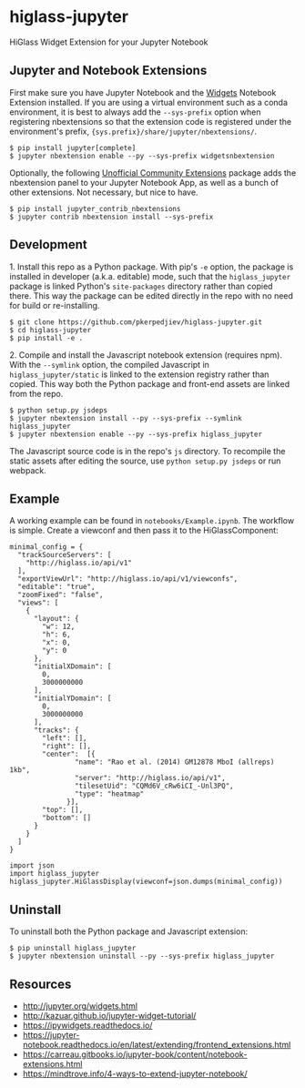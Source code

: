 higlass-jupyter
===============================

HiGlass Widget Extension for your Jupyter Notebook

Jupyter and Notebook Extensions
-------------------------
First make sure you have Jupyter Notebook and the [Widgets](https://ipywidgets.readthedocs.io/en/stable/) Notebook Extension installed. If you are using a virtual environment such as a conda environment, it is best to always add the `--sys-prefix` option when registering nbextensions so that the extension code is registered under the environment's prefix, `{sys.prefix}/share/jupyter/nbextensions/`.

	$ pip install jupyter[complete]
	$ jupyter nbextension enable --py --sys-prefix widgetsnbextension

Optionally, the following [Unofficial Community Extensions](http://jupyter-contrib-nbextensions.readthedocs.io/en/latest/) package adds the nbextension panel to your Jupyter Notebook App, as well as a bunch of other extensions. Not necessary, but nice to have.

	$ pip install jupyter_contrib_nbextensions
	$ jupyter contrib nbextension install --sys-prefix


Development
-----------

1\. Install this repo as a Python package. With pip's `-e` option, the package is installed in developer (a.k.a. editable) mode, such that the `higlass_jupyter` package is linked Python's `site-packages` directory rather than copied there. This way the package can be edited directly in the repo with no need for build or re-installing.

    $ git clone https://github.com/pkerpedjiev/higlass-jupyter.git
    $ cd higlass-jupyter
    $ pip install -e .

2\. Compile and install the Javascript notebook extension (requires npm). With the `--symlink` option, the compiled Javascript in `higlass_jupyter/static` is linked to the extension registry rather than copied. This way both the Python package and front-end assets are linked from the repo.

	$ python setup.py jsdeps
    $ jupyter nbextension install --py --sys-prefix --symlink higlass_jupyter
    $ jupyter nbextension enable --py --sys-prefix higlass_jupyter

The Javascript source code is in the repo's `js` directory. To recompile the static assets after editing the source, use `python setup.py jsdeps` or run webpack.

Example
-------

A working example can be found in ``notebooks/Example.ipynb``. The workflow is simple. Create a viewconf
and then pass it to the HiGlassComponent:

```
minimal_config = {
  "trackSourceServers": [
    "http://higlass.io/api/v1"
  ],
  "exportViewUrl": "http://higlass.io/api/v1/viewconfs",
  "editable": "true",
  "zoomFixed": "false",
  "views": [
    {
      "layout": {
        "w": 12,
        "h": 6,
        "x": 0,
        "y": 0
      },
      "initialXDomain": [
        0,
        3000000000
      ],
      "initialYDomain": [
        0,
        3000000000
      ],
      "tracks": {
        "left": [],
        "right": [],
        "center":  [{
                "name": "Rao et al. (2014) GM12878 MboI (allreps) 1kb",
                "server": "http://higlass.io/api/v1",
                "tilesetUid": "CQMd6V_cRw6iCI_-Unl3PQ",
                "type": "heatmap"
              }],
        "top": [],
        "bottom": []
      }
    }
  ]
}

import json
import higlass_jupyter
higlass_jupyter.HiGlassDisplay(viewconf=json.dumps(minimal_config))
```


Uninstall
---------

To uninstall both the Python package and Javascript extension:

	$ pip uninstall higlass_jupyter
	$ jupyter nbextension uninstall --py --sys-prefix higlass_jupyter


Resources
---------

* http://jupyter.org/widgets.html
* http://kazuar.github.io/jupyter-widget-tutorial/
* https://ipywidgets.readthedocs.io/
* https://jupyter-notebook.readthedocs.io/en/latest/extending/frontend_extensions.html
* https://carreau.gitbooks.io/jupyter-book/content/notebook-extensions.html
* https://mindtrove.info/4-ways-to-extend-jupyter-notebook/
